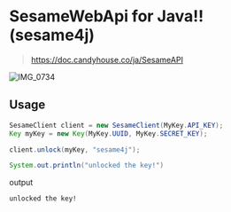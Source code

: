 # SesameWebApi for Java!! (sesame4j)
> https://doc.candyhouse.co/ja/SesameAPI

![IMG_0734](https://user-images.githubusercontent.com/54303857/174175724-21a1ea6b-d51f-4a5f-b091-38d1b0aaee50.jpg)


## Usage
```java
SesameClient client = new SesameClient(MyKey.API_KEY);
Key myKey = new Key(MyKey.UUID, MyKey.SECRET_KEY);

client.unlock(myKey, "sesame4j");

System.out.println("unlocked the key!")
```
output
```
unlocked the key!
```
